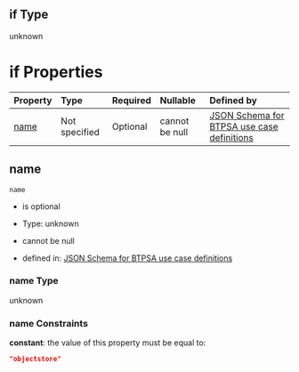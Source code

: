 ## if Type

unknown

# if Properties

| Property      | Type          | Required | Nullable       | Defined by                                                                                                                                                                                                        |
| :------------ | :------------ | :------- | :------------- | :---------------------------------------------------------------------------------------------------------------------------------------------------------------------------------------------------------------- |
| [name](#name) | Not specified | Optional | cannot be null | [JSON Schema for BTPSA use case definitions](btpsa-usecase-properties-services-items-allof-1-then-allof-74-if-properties-name.md "undefined#/properties/services/items/allOf/1/then/allOf/74/if/properties/name") |

## name



`name`

*   is optional

*   Type: unknown

*   cannot be null

*   defined in: [JSON Schema for BTPSA use case definitions](btpsa-usecase-properties-services-items-allof-1-then-allof-74-if-properties-name.md "undefined#/properties/services/items/allOf/1/then/allOf/74/if/properties/name")

### name Type

unknown

### name Constraints

**constant**: the value of this property must be equal to:

```json
"objectstore"
```
